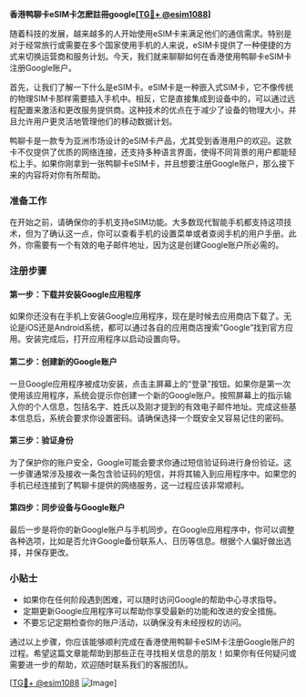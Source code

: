 **香港鸭聊卡eSIM卡怎麽註冊google[[TG💪+ @esim1088](https://t.me/s/esim1088)]**

随着科技的发展，越来越多的人开始使用eSIM卡来满足他们的通信需求。特别是对于经常旅行或需要在多个国家使用手机的人来说，eSIM卡提供了一种便捷的方式来切换运营商和服务计划。今天，我们就来聊聊如何在香港使用鸭聊卡eSIM卡注册Google账户。

首先，让我们了解一下什么是eSIM卡。eSIM卡是一种嵌入式SIM卡，它不像传统的物理SIM卡那样需要插入手机中。相反，它是直接集成到设备中的，可以通过远程配置来激活和更改服务提供商。这种技术的优点在于减少了设备的物理大小，并且允许用户更灵活地管理他们的移动数据计划。

鸭聊卡是一款专为亚洲市场设计的eSIM卡产品，尤其受到香港用户的欢迎。这款卡不仅提供了优质的网络连接，还支持多种语言界面，使得不同背景的用户都能轻松上手。如果你刚拿到一张鸭聊卡eSIM卡，并且想要注册Google账户，那么接下来的内容将对你有所帮助。

### 准备工作

在开始之前，请确保你的手机支持eSIM功能。大多数现代智能手机都支持这项技术，但为了确认这一点，你可以查看手机的设置菜单或者查阅手机的用户手册。此外，你需要有一个有效的电子邮件地址，因为这是创建Google账户所必需的。

### 注册步骤

#### 第一步：下载并安装Google应用程序
如果你还没有在手机上安装Google应用程序，现在是时候去应用商店下载了。无论是iOS还是Android系统，都可以通过各自的应用商店搜索“Google”找到官方应用。安装完成后，打开应用程序以启动设置向导。

#### 第二步：创建新的Google账户
一旦Google应用程序被成功安装，点击主屏幕上的“登录”按钮。如果你是第一次使用该应用程序，系统会提示你创建一个新的Google账户。按照屏幕上的指示输入你的个人信息，包括名字、姓氏以及刚才提到的有效电子邮件地址。完成这些基本信息后，系统会要求你设置密码。请确保选择一个既安全又容易记住的密码。

#### 第三步：验证身份
为了保护你的账户安全，Google可能会要求你通过短信验证码进行身份验证。这一步骤通常涉及接收一条包含验证码的短信，并将其输入到应用程序中。如果您的手机已经连接到了鸭聊卡提供的网络服务，这一过程应该非常顺利。

#### 第四步：同步设备与Google账户
最后一步是将你的新Google账户与手机同步。在Google应用程序中，你可以调整各种选项，比如是否允许Google备份联系人、日历等信息。根据个人偏好做出选择，并保存更改。

### 小贴士

- 如果你在任何阶段遇到困难，可以随时访问Google的帮助中心寻求指导。
- 定期更新Google应用程序可以帮助你享受最新的功能和改进的安全措施。
- 不要忘记定期检查你的账户活动，以确保没有未经授权的访问。

通过以上步骤，你应该能够顺利完成在香港使用鸭聊卡eSIM卡注册Google账户的过程。希望这篇文章能帮助到那些正在寻找相关信息的朋友！如果你有任何疑问或需要进一步的帮助，欢迎随时联系我们的客服团队。

[[TG💪+ @esim1088](https://t.me/s/esim1088) ![Image](https://i.postimg.cc/4NQfJmqS/Snipaste-2025-05-13-00-14-12.png)]
